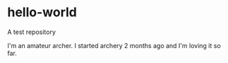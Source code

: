 # hello-world
A test repository

I'm an amateur archer. I started archery 2 months ago and I'm loving it so far.
